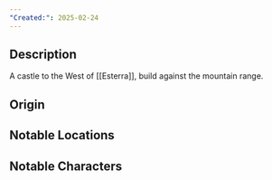 ```yaml
---
"Created:": 2025-02-24
---
```

## **Description**

A castle to the West of [[Esterra]], build against the mountain range.

## **Origin**

## **Notable Locations**

## **Notable Characters**


